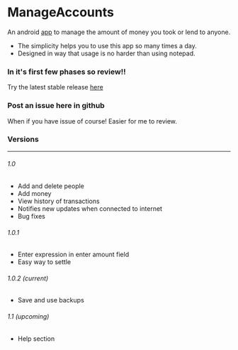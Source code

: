 # ManageAccounts
An android [app](https://github.com/ilayaraja97/ManageAccounts/release) to manage the amount of money you took or lend to anyone.
* The simplicity helps you to use this app so many times a day.
* Designed in way that usage is no harder than using notepad.

### In it's first few phases so review!!
Try the latest stable release [here](https://github.com/ilayaraja97/ManageAccounts/release) 

### Post an issue here in github
When if you have issue of course! Easier for me to review.

### Versions
------
###### 1.0 
* Add and delete people
* Add money
* View history of transactions
* Notifies new updates when connected to internet
* Bug fixes
###### 1.0.1 
* Enter expression in enter amount field
* Easy way to settle
###### 1.0.2 (current)
* Save and use backups
###### 1.1 (upcoming)
* Help section
